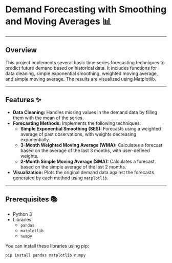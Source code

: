 # Demand Forecasting with Smoothing and Moving Averages 📊

---

## Overview

This project implements several basic time series forecasting techniques to predict future demand based on historical data. It includes functions for data cleaning, simple exponential smoothing, weighted moving average, and simple moving average. The results are visualized using Matplotlib.

---

## Features ✨

* **Data Cleaning:** Handles missing values in the demand data by filling them with the mean of the series.
* **Forecasting Methods:** Implements the following techniques:
    * **Simple Exponential Smoothing (SES):** Forecasts using a weighted average of past observations, with weights decreasing exponentially.
    * **3-Month Weighted Moving Average (WMA):** Calculates a forecast based on the average of the last 3 months, with user-defined weights.
    * **2-Month Simple Moving Average (SMA):** Calculates a forecast based on the simple average of the last 2 months.
* **Visualization:** Plots the original demand data against the forecasts generated by each method using `matplotlib`.

---

## Prerequisites 📚

* Python 3
* Libraries:
    * `pandas`
    * `matplotlib`
    * `numpy`

You can install these libraries using pip:
```bash
pip install pandas matplotlib numpy
